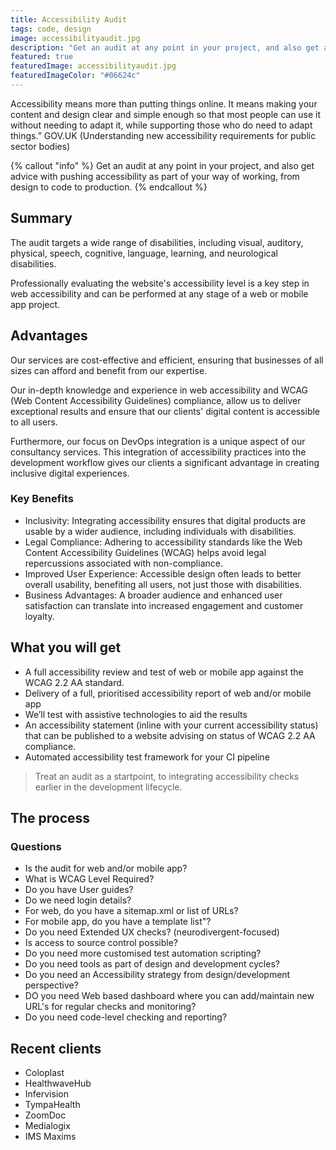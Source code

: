 ```yaml
---
title: Accessibility Audit
tags: code, design
image: accessibilityaudit.jpg
description: "Get an audit at any point in your project, and also get advice with introducing accessibility as part of your way of working, from design to code to production."
featured: true
featuredImage: accessibilityaudit.jpg
featuredImageColor: "#06624c"
---
```


<p class="lead">Accessibility means more than putting things online.
It means making your content and design clear and simple enough so that most people can use it without needing to adapt it, while supporting those who do need to adapt things.” GOV.UK (Understanding new accessibility
requirements for public sector bodies)</p>

{% callout "info" %}
Get an audit at any point in your project, and also get advice with pushing accessibility as part of your way of working, from design to code to production.
{% endcallout %}

## Summary

The audit targets a wide range of disabilities, including visual, auditory, physical, speech, cognitive, language, learning, and neurological disabilities.

Professionally evaluating the website's accessibility level is a key step in web accessibility and can be performed at any stage of a web or mobile app project.

## Advantages

Our services are cost-effective and efficient, ensuring that businesses of all sizes can afford and benefit from our expertise. 

Our in-depth knowledge and experience in web accessibility and WCAG (Web Content Accessibility Guidelines) compliance, allow us to deliver exceptional results and ensure that our clients' digital content is accessible to all users. 

Furthermore, our focus on DevOps integration is a unique aspect of our consultancy services. This integration of accessibility practices into the development workflow gives our clients a significant advantage in creating inclusive digital experiences.

### Key Benefits

- Inclusivity: Integrating accessibility ensures that digital products are usable by a wider audience, including individuals with disabilities.
- Legal Compliance: Adhering to accessibility standards like the Web Content Accessibility Guidelines (WCAG) helps avoid legal repercussions associated with non-compliance.
- Improved User Experience: Accessible design often leads to better overall usability, benefiting all users, not just those with disabilities.
- Business Advantages: A broader audience and enhanced user satisfaction can translate into increased engagement and customer loyalty.


## What you will get

- A full accessibility review and test of web or mobile app against the WCAG 2.2 AA standard.
- Delivery of a full, prioritised accessibility report of web and/or mobile app
- We’ll test with assistive technologies to aid the results
- An accessibility statement (inline with your current accessibility status) that can be published to a website advising on status of WCAG 2.2 AA compliance.
- Automated accessibility test framework for your CI pipeline

> Treat an audit as a startpoint, to integrating accessibility checks earlier in the development lifecycle.

## The process

### Questions

- Is the audit for web and/or mobile app?
- What is WCAG Level Required?
- Do you have User guides?
- Do we need login details?
- For web, do you have a sitemap.xml or list of URLs?
- For mobile app, do you have a template list"?
- Do you need Extended UX checks? (neurodivergent-focused)
- Is access to source control possible?
- Do you need more customised test automation scripting?
- Do you need tools as part of design and development cycles?
- Do you need an Accessibility strategy from design/development perspective?
- DO you need Web based dashboard where you can add/maintain new URL's for regular checks and monitoring?
- Do you need code-level checking and reporting?

## Recent clients

- Coloplast
- HealthwaveHub
- Infervision
- TympaHealth
- ZoomDoc
- Medialogix
- IMS Maxims
